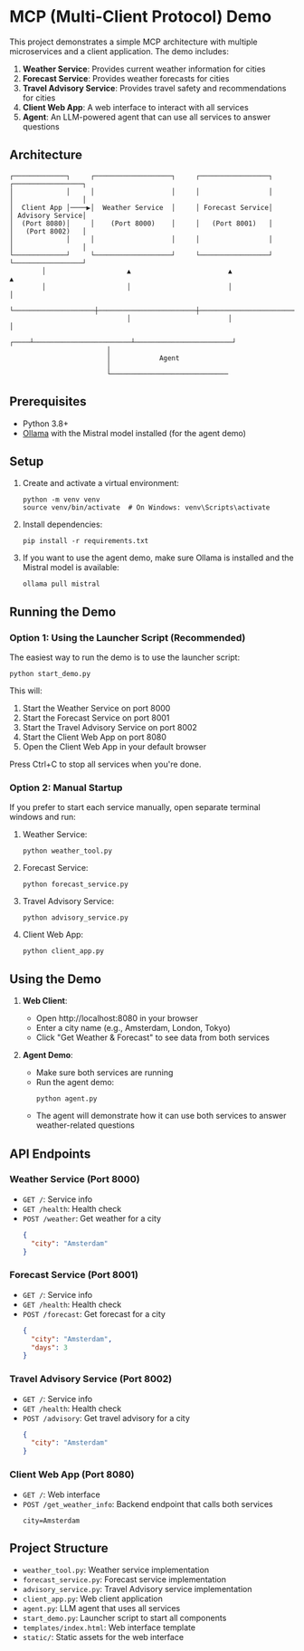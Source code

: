 # MCP (Multi-Client Protocol) Demo

This project demonstrates a simple MCP architecture with multiple microservices and a client application. The demo includes:

1. **Weather Service**: Provides current weather information for cities
2. **Forecast Service**: Provides weather forecasts for cities
3. **Travel Advisory Service**: Provides travel safety and recommendations for cities
4. **Client Web App**: A web interface to interact with all services
5. **Agent**: An LLM-powered agent that can use all services to answer questions

## Architecture

```
┌─────────────┐     ┌───────────────────┐     ┌─────────────────┐     ┌─────────────────┐
│             │     │                   │     │                 │     │                 │
│  Client App │────▶│  Weather Service  │     │ Forecast Service│     │ Advisory Service│
│  (Port 8080)│     │    (Port 8000)    │     │   (Port 8001)   │     │   (Port 8002)   │
│             │     │                   │     │                 │     │                 │
└─────────────┘     └───────────────────┘     └─────────────────┘     └─────────────────┘
        │                    ▲                        ▲                        ▲
        │                    │                        │                        │
        └────────────────────┼────────────────────────┼────────────────────────┘
                             │                        │                        │
                        ┌────┴────────────────────────┴────────────────────────┘
                        │                             
                        │            Agent           
                        │                             
                        └─────────────────────────────
```

## Prerequisites

- Python 3.8+
- [Ollama](https://ollama.ai/) with the Mistral model installed (for the agent demo)

## Setup

1. Create and activate a virtual environment:
   ```
   python -m venv venv
   source venv/bin/activate  # On Windows: venv\Scripts\activate
   ```

2. Install dependencies:
   ```
   pip install -r requirements.txt
   ```

3. If you want to use the agent demo, make sure Ollama is installed and the Mistral model is available:
   ```
   ollama pull mistral
   ```

## Running the Demo

### Option 1: Using the Launcher Script (Recommended)

The easiest way to run the demo is to use the launcher script:

```
python start_demo.py
```

This will:
1. Start the Weather Service on port 8000
2. Start the Forecast Service on port 8001
3. Start the Travel Advisory Service on port 8002
4. Start the Client Web App on port 8080
4. Open the Client Web App in your default browser

Press Ctrl+C to stop all services when you're done.

### Option 2: Manual Startup

If you prefer to start each service manually, open separate terminal windows and run:

1. Weather Service:
   ```
   python weather_tool.py
   ```

2. Forecast Service:
   ```
   python forecast_service.py
   ```

3. Travel Advisory Service:
   ```
   python advisory_service.py
   ```

4. Client Web App:
   ```
   python client_app.py
   ```

## Using the Demo

1. **Web Client**:
   - Open http://localhost:8080 in your browser
   - Enter a city name (e.g., Amsterdam, London, Tokyo)
   - Click "Get Weather & Forecast" to see data from both services

2. **Agent Demo**:
   - Make sure both services are running
   - Run the agent demo:
     ```
     python agent.py
     ```
   - The agent will demonstrate how it can use both services to answer weather-related questions

## API Endpoints

### Weather Service (Port 8000)

- `GET /`: Service info
- `GET /health`: Health check
- `POST /weather`: Get weather for a city
  ```json
  {
    "city": "Amsterdam"
  }
  ```

### Forecast Service (Port 8001)

- `GET /`: Service info
- `GET /health`: Health check
- `POST /forecast`: Get forecast for a city
  ```json
  {
    "city": "Amsterdam",
    "days": 3
  }
  ```

### Travel Advisory Service (Port 8002)

- `GET /`: Service info
- `GET /health`: Health check
- `POST /advisory`: Get travel advisory for a city
  ```json
  {
    "city": "Amsterdam"
  }
  ```

### Client Web App (Port 8080)

- `GET /`: Web interface
- `POST /get_weather_info`: Backend endpoint that calls both services
  ```
  city=Amsterdam
  ```

## Project Structure

- `weather_tool.py`: Weather service implementation
- `forecast_service.py`: Forecast service implementation
- `advisory_service.py`: Travel Advisory service implementation
- `client_app.py`: Web client application
- `agent.py`: LLM agent that uses all services
- `start_demo.py`: Launcher script to start all components
- `templates/index.html`: Web interface template
- `static/`: Static assets for the web interface
